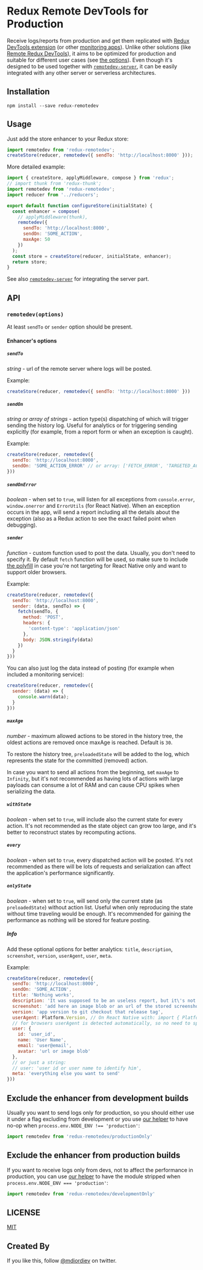 # Redux Remote DevTools for Production
Receive logs/reports from production and get them replicated with [Redux DevTools extension](https://github.com/zalmoxisus/redux-devtools-extension) (or other [monitoring apps](https://github.com/zalmoxisus/remote-redux-devtools#monitoring)). Unlike other solutions (like [Remote Redux DevTools](https://github.com/zalmoxisus/remote-redux-devtools)), it aims to be optimized for production and suitable for different user cases (see [the options](#api)). Even though it's designed to be used together with [`remotedev-server`](https://github.com/zalmoxisus/remotedev-server), it can be easily integrated with any other server or serverless architectures.

## Installation

```
npm install --save redux-remotedev
```

## Usage

Just add the store enhancer to your Redux store:

```js
import remotedev from 'redux-remotedev';
createStore(reducer, remotedev({ sendTo: 'http://localhost:8000' }));
```

More detailed example:

```js
import { createStore, applyMiddleware, compose } from 'redux';
// import thunk from 'redux-thunk';
import remotedev from 'redux-remotedev';
import reducer from '../reducers';

export default function configureStore(initialState) {
  const enhancer = compose(
    // applyMiddleware(thunk),
    remotedev({
      sendTo: 'http://localhost:8000',
      sendOn: 'SOME_ACTION',
      maxAge: 50
    })
  );
  const store = createStore(reducer, initialState, enhancer);
  return store;
}
```

See also [`remotedev-server`](https://github.com/zalmoxisus/remotedev-server/pull/20) for integrating the server part.

## API
### `remotedev(options)`

At least `sendTo` or `sender` option should be present.

#### Enhancer's options

##### `sendTo`
*string* - url of the remote server where logs will be posted.

Example:
```js
createStore(reducer, remotedev({ sendTo: 'http://localhost:8000' }))
```

##### `sendOn`
*string or array of strings* - action type(s) dispatching of which will trigger sending the history log. Useful for analytics or for triggering sending explicitly (for example, from a report form or when an exception is caught).

Example:
```js
createStore(reducer, remotedev({
  sendTo: 'http://localhost:8000',
  sendOn: 'SOME_ACTION_ERROR' // or array: ['FETCH_ERROR', 'TARGETED_ACTION']
}))
```

##### `sendOnError`
*boolean* - when set to `true`, will listen for all exceptions from `console.error`, `window.onerror` and `ErrorUtils` (for React Native). When an exception occurs in the app, will send a report including all the details about the exception (also as a Redux action to see the exact failed point when debugging).

##### `sender`
*function* - custom function used to post the data. Usually, you don't need to specify it. By default `fetch` function will be used, so make sure to include [the polyfill](https://github.com/github/fetch) in case you're not targeting for React Native only and want to support older browsers.

Example:
```js
createStore(reducer, remotedev({
  sendTo: 'http://localhost:8000',
  sender: (data, sendTo) => {
    fetch(sendTo, {
      method: 'POST',
      headers: {
        'content-type': 'application/json'
      },
      body: JSON.stringify(data)
    })
  }
}))
```

You can also just log the data instead of posting (for example when included a monitoring service):
```js
createStore(reducer, remotedev({
  sender: (data) => {
    console.warn(data);
  }
}))
```

##### `maxAge`
*number* - maximum allowed actions to be stored in the history tree, the oldest actions are removed once maxAge is reached. Default is `30`.

To restore the history tree, `preloadedState` will be added to the log, which represents the state for the committed (removed) action.

In case you want to send all actions from the beginning, set `maxAge` to `Infinity`, but it's not recommended as having lots of actions with large payloads can consume a lot of RAM and can cause CPU spikes when serializing the data.

##### `withState`
*boolean* - when set to `true`, will include also the current state for every action. It's not recommended as the state object can grow too large, and it's better to reconstruct states by recomputing actions.

##### `every`
*boolean* - when set to `true`, every dispatched action will be posted. It's not recommended as there will be lots of requests and serialization can affect the application's performance significantly.

##### `onlyState`
*boolean* - when set to `true`, will send only the current state (as `preloadedState`) without action list. Useful when only reproducing the state without time traveling would be enough. It's recommended for gaining the performance as nothing will be stored for feature posting.

##### Info

Add these optional options for better analytics: `title`, `description`, `screenshot`, `version`, `userAgent`, `user`, `meta`.

Example:
```js
createStore(reducer, remotedev({
  sendTo: 'http://localhost:8000',
  sendOn: 'SOME_ACTION',
  title: 'Nothing works',
  description: 'It was supposed to be an useless report, but it\'s not ;)',
  screenshot: 'add here an image blob or an url of the stored screenshot',
  version: 'app version to git checkout that release tag',
  userAgent: Platform.Version, // On React Native with: import { Platform } from 'react-native';
  // for browsers userAgent is detected automatically, so no need to specify it explicitely.
  user: {
    id: 'user_id',
    name: 'User Name',
    email: 'user@email',
    avatar: 'url or image blob' 
  },
  // or just a string:
  // user: 'user id or user name to identify him',
  meta: 'everything else you want to send'
}))
```

## Exclude the enhancer from development builds

Usually you want to send logs only for production, so you should either use it under a flag excluding from development or you use [our helper](https://github.com/zalmoxisus/redux-remotedev/blob/master/src/productionOnly.js) to have no-op when `process.env.NODE_ENV !== 'production'`:

```js
import remotedev from 'redux-remotedev/productionOnly'
```

## Exclude the enhancer from production builds

If you want to receive logs only from devs, not to affect the performance in production, you can use [our helper](https://github.com/zalmoxisus/redux-remotedev/blob/master/src/developmentOnly.js) to have the module stripped when `process.env.NODE_ENV === 'production'`:

```js
import remotedev from 'redux-remotedev/developmentOnly'
```

## LICENSE

[MIT](LICENSE)

## Created By

If you like this, follow [@mdiordiev](https://twitter.com/mdiordiev) on twitter.

